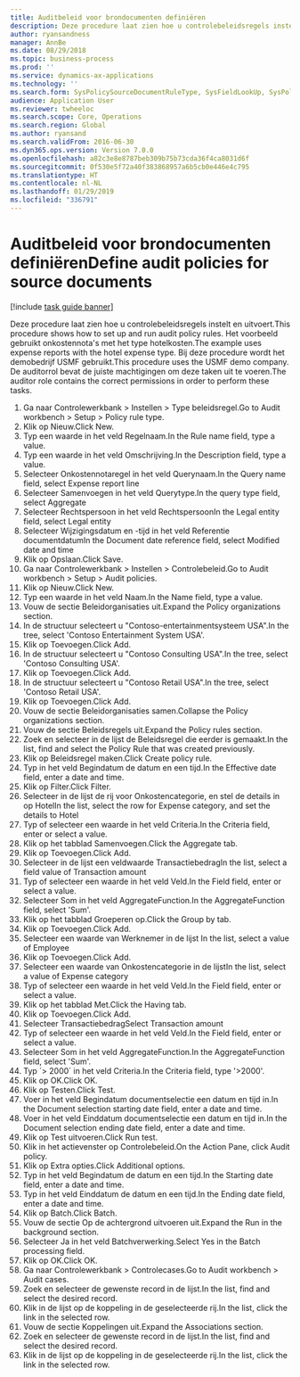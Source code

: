 ```yaml
---
title: Auditbeleid voor brondocumenten definiëren
description: Deze procedure laat zien hoe u controlebeleidsregels instelt en uitvoert.
author: ryansandness
manager: AnnBe
ms.date: 08/29/2018
ms.topic: business-process
ms.prod: ''
ms.service: dynamics-ax-applications
ms.technology: ''
ms.search.form: SysPolicySourceDocumentRuleType, SysFieldLookUp, SysPolicyListPage, SysPolicy, AuditPolicyRule, SysQueryForm, SysQueryFieldLookUp, AuditPolicyDateSelection, AuditPolicyAdditionalOption, BatchJob, CaseDetail
audience: Application User
ms.reviewer: twheeloc
ms.search.scope: Core, Operations
ms.search.region: Global
ms.author: ryansand
ms.search.validFrom: 2016-06-30
ms.dyn365.ops.version: Version 7.0.0
ms.openlocfilehash: a82c3e8e8787beb309b75b73cda36f4ca8031d6f
ms.sourcegitcommit: 0f530e5f72a40f383868957a6b5cb0e446e4c795
ms.translationtype: HT
ms.contentlocale: nl-NL
ms.lasthandoff: 01/29/2019
ms.locfileid: "336791"
---
```

# <a name="define-audit-policies-for-source-documents"></a><span data-ttu-id="e086b-103">Auditbeleid voor brondocumenten definiëren</span><span class="sxs-lookup"><span data-stu-id="e086b-103">Define audit policies for source documents</span></span>

[!include [task guide banner](../../includes/task-guide-banner.md)]

<span data-ttu-id="e086b-104">Deze procedure laat zien hoe u controlebeleidsregels instelt en uitvoert.</span><span class="sxs-lookup"><span data-stu-id="e086b-104">This procedure shows how to set up and run audit policy rules.</span></span> <span data-ttu-id="e086b-105">Het voorbeeld gebruikt onkostennota's met het type hotelkosten.</span><span class="sxs-lookup"><span data-stu-id="e086b-105">The example uses expense reports with the hotel expense type.</span></span> <span data-ttu-id="e086b-106">Bij deze procedure wordt het demobedrijf USMF gebruikt.</span><span class="sxs-lookup"><span data-stu-id="e086b-106">This procedure uses the USMF demo company.</span></span> <span data-ttu-id="e086b-107">De auditorrol bevat de juiste machtigingen om deze taken uit te voeren.</span><span class="sxs-lookup"><span data-stu-id="e086b-107">The auditor role contains the correct permissions in order to perform these tasks.</span></span>

1. <span data-ttu-id="e086b-108">Ga naar Controlewerkbank > Instellen > Type beleidsregel.</span><span class="sxs-lookup"><span data-stu-id="e086b-108">Go to Audit workbench > Setup > Policy rule type.</span></span>
2. <span data-ttu-id="e086b-109">Klik op Nieuw.</span><span class="sxs-lookup"><span data-stu-id="e086b-109">Click New.</span></span>
3. <span data-ttu-id="e086b-110">Typ een waarde in het veld Regelnaam.</span><span class="sxs-lookup"><span data-stu-id="e086b-110">In the Rule name field, type a value.</span></span>
4. <span data-ttu-id="e086b-111">Typ een waarde in het veld Omschrijving.</span><span class="sxs-lookup"><span data-stu-id="e086b-111">In the Description field, type a value.</span></span>
5. <span data-ttu-id="e086b-112">Selecteer Onkostennotaregel in het veld Querynaam.</span><span class="sxs-lookup"><span data-stu-id="e086b-112">In the Query name field, select Expense report line</span></span>
6. <span data-ttu-id="e086b-113">Selecteer Samenvoegen in het veld Querytype.</span><span class="sxs-lookup"><span data-stu-id="e086b-113">In the query type field, select Aggregate</span></span>
7. <span data-ttu-id="e086b-114">Selecteer Rechtspersoon in het veld Rechtspersoon</span><span class="sxs-lookup"><span data-stu-id="e086b-114">In the Legal entity field, select Legal entity</span></span>
8. <span data-ttu-id="e086b-115">Selecteer Wijzigingsdatum en -tijd in het veld Referentie documentdatum</span><span class="sxs-lookup"><span data-stu-id="e086b-115">In the Document date reference field, select Modified date and time</span></span>
9. <span data-ttu-id="e086b-116">Klik op Opslaan.</span><span class="sxs-lookup"><span data-stu-id="e086b-116">Click Save.</span></span>
10. <span data-ttu-id="e086b-117">Ga naar Controlewerkbank > Instellen > Controlebeleid.</span><span class="sxs-lookup"><span data-stu-id="e086b-117">Go to Audit workbench > Setup > Audit policies.</span></span>
11. <span data-ttu-id="e086b-118">Klik op Nieuw.</span><span class="sxs-lookup"><span data-stu-id="e086b-118">Click New.</span></span>
12. <span data-ttu-id="e086b-119">Typ een waarde in het veld Naam.</span><span class="sxs-lookup"><span data-stu-id="e086b-119">In the Name field, type a value.</span></span>
13. <span data-ttu-id="e086b-120">Vouw de sectie Beleidorganisaties uit.</span><span class="sxs-lookup"><span data-stu-id="e086b-120">Expand the Policy organizations section.</span></span>
14. <span data-ttu-id="e086b-121">In de structuur selecteert u "Contoso-entertainmentsysteem USA".</span><span class="sxs-lookup"><span data-stu-id="e086b-121">In the tree, select 'Contoso Entertainment System USA'.</span></span>
15. <span data-ttu-id="e086b-122">Klik op Toevoegen.</span><span class="sxs-lookup"><span data-stu-id="e086b-122">Click Add.</span></span>
16. <span data-ttu-id="e086b-123">In de structuur selecteert u "Contoso Consulting USA".</span><span class="sxs-lookup"><span data-stu-id="e086b-123">In the tree, select 'Contoso Consulting USA'.</span></span>
17. <span data-ttu-id="e086b-124">Klik op Toevoegen.</span><span class="sxs-lookup"><span data-stu-id="e086b-124">Click Add.</span></span>
18. <span data-ttu-id="e086b-125">In de structuur selecteert u "Contoso Retail USA".</span><span class="sxs-lookup"><span data-stu-id="e086b-125">In the tree, select 'Contoso Retail USA'.</span></span>
19. <span data-ttu-id="e086b-126">Klik op Toevoegen.</span><span class="sxs-lookup"><span data-stu-id="e086b-126">Click Add.</span></span>
20. <span data-ttu-id="e086b-127">Vouw de sectie Beleidorganisaties samen.</span><span class="sxs-lookup"><span data-stu-id="e086b-127">Collapse the Policy organizations section.</span></span>
21. <span data-ttu-id="e086b-128">Vouw de sectie Beleidsregels uit.</span><span class="sxs-lookup"><span data-stu-id="e086b-128">Expand the Policy rules section.</span></span>
22. <span data-ttu-id="e086b-129">Zoek en selecteer in de lijst de Beleidsregel die eerder is gemaakt.</span><span class="sxs-lookup"><span data-stu-id="e086b-129">In the list, find and select the Policy Rule that was created previously.</span></span>
23. <span data-ttu-id="e086b-130">Klik op Beleidsregel maken.</span><span class="sxs-lookup"><span data-stu-id="e086b-130">Click Create policy rule.</span></span>
24. <span data-ttu-id="e086b-131">Typ in het veld Begindatum de datum en een tijd.</span><span class="sxs-lookup"><span data-stu-id="e086b-131">In the Effective date field, enter a date and time.</span></span>
25. <span data-ttu-id="e086b-132">Klik op Filter.</span><span class="sxs-lookup"><span data-stu-id="e086b-132">Click Filter.</span></span>
26. <span data-ttu-id="e086b-133">Selecteer in de lijst de rij voor Onkostencategorie, en stel de details in op Hotel</span><span class="sxs-lookup"><span data-stu-id="e086b-133">In the list, select the row for Expense category, and set the details to Hotel</span></span>
27. <span data-ttu-id="e086b-134">Typ of selecteer een waarde in het veld Criteria.</span><span class="sxs-lookup"><span data-stu-id="e086b-134">In the Criteria field, enter or select a value.</span></span>
28. <span data-ttu-id="e086b-135">Klik op het tabblad Samenvoegen.</span><span class="sxs-lookup"><span data-stu-id="e086b-135">Click the Aggregate tab.</span></span>
29. <span data-ttu-id="e086b-136">Klik op Toevoegen.</span><span class="sxs-lookup"><span data-stu-id="e086b-136">Click Add.</span></span>
30. <span data-ttu-id="e086b-137">Selecteer in de lijst een veldwaarde Transactiebedrag</span><span class="sxs-lookup"><span data-stu-id="e086b-137">In the list, select a field value of Transaction amount</span></span>
31. <span data-ttu-id="e086b-138">Typ of selecteer een waarde in het veld Veld.</span><span class="sxs-lookup"><span data-stu-id="e086b-138">In the Field field, enter or select a value.</span></span>
32. <span data-ttu-id="e086b-139">Selecteer Som in het veld AggregateFunction.</span><span class="sxs-lookup"><span data-stu-id="e086b-139">In the AggregateFunction field, select 'Sum'.</span></span>
33. <span data-ttu-id="e086b-140">Klik op het tabblad Groeperen op.</span><span class="sxs-lookup"><span data-stu-id="e086b-140">Click the Group by tab.</span></span>
34. <span data-ttu-id="e086b-141">Klik op Toevoegen.</span><span class="sxs-lookup"><span data-stu-id="e086b-141">Click Add.</span></span>
35. <span data-ttu-id="e086b-142">Selecteer een waarde van Werknemer in de lijst </span><span class="sxs-lookup"><span data-stu-id="e086b-142">In the list, select a value of Employee</span></span> 
36. <span data-ttu-id="e086b-143">Klik op Toevoegen.</span><span class="sxs-lookup"><span data-stu-id="e086b-143">Click Add.</span></span>
37. <span data-ttu-id="e086b-144">Selecteer een waarde van Onkostencategorie in de lijst</span><span class="sxs-lookup"><span data-stu-id="e086b-144">In the list, select a value of Expense category</span></span>
38. <span data-ttu-id="e086b-145">Typ of selecteer een waarde in het veld Veld.</span><span class="sxs-lookup"><span data-stu-id="e086b-145">In the Field field, enter or select a value.</span></span>
39. <span data-ttu-id="e086b-146">Klik op het tabblad Met.</span><span class="sxs-lookup"><span data-stu-id="e086b-146">Click the Having tab.</span></span>
40. <span data-ttu-id="e086b-147">Klik op Toevoegen.</span><span class="sxs-lookup"><span data-stu-id="e086b-147">Click Add.</span></span>
41. <span data-ttu-id="e086b-148">Selecteer Transactiebedrag</span><span class="sxs-lookup"><span data-stu-id="e086b-148">Select Transaction amount</span></span>
42. <span data-ttu-id="e086b-149">Typ of selecteer een waarde in het veld Veld.</span><span class="sxs-lookup"><span data-stu-id="e086b-149">In the Field field, enter or select a value.</span></span>
43. <span data-ttu-id="e086b-150">Selecteer Som in het veld AggregateFunction.</span><span class="sxs-lookup"><span data-stu-id="e086b-150">In the AggregateFunction field, select 'Sum'.</span></span>
44. <span data-ttu-id="e086b-151">Typ ´> 2000´ in het veld Criteria.</span><span class="sxs-lookup"><span data-stu-id="e086b-151">In the Criteria field, type '>2000'.</span></span>
45. <span data-ttu-id="e086b-152">Klik op OK.</span><span class="sxs-lookup"><span data-stu-id="e086b-152">Click OK.</span></span>
46. <span data-ttu-id="e086b-153">Klik op Testen.</span><span class="sxs-lookup"><span data-stu-id="e086b-153">Click Test.</span></span>
47. <span data-ttu-id="e086b-154">Voer in het veld Begindatum documentselectie een datum en tijd in.</span><span class="sxs-lookup"><span data-stu-id="e086b-154">In the Document selection starting date field, enter a date and time.</span></span>
48. <span data-ttu-id="e086b-155">Voer in het veld Einddatum documentselectie een datum en tijd in.</span><span class="sxs-lookup"><span data-stu-id="e086b-155">In the Document selection ending date field, enter a date and time.</span></span>
49. <span data-ttu-id="e086b-156">Klik op Test uitvoeren.</span><span class="sxs-lookup"><span data-stu-id="e086b-156">Click Run test.</span></span>
50. <span data-ttu-id="e086b-157">Klik in het actievenster op Controlebeleid.</span><span class="sxs-lookup"><span data-stu-id="e086b-157">On the Action Pane, click Audit policy.</span></span>
51. <span data-ttu-id="e086b-158">Klik op Extra opties.</span><span class="sxs-lookup"><span data-stu-id="e086b-158">Click Additional options.</span></span>
52. <span data-ttu-id="e086b-159">Typ in het veld Begindatum de datum en een tijd.</span><span class="sxs-lookup"><span data-stu-id="e086b-159">In the Starting date field, enter a date and time.</span></span>
53. <span data-ttu-id="e086b-160">Typ in het veld Einddatum de datum en een tijd.</span><span class="sxs-lookup"><span data-stu-id="e086b-160">In the Ending date field, enter a date and time.</span></span>
54. <span data-ttu-id="e086b-161">Klik op Batch.</span><span class="sxs-lookup"><span data-stu-id="e086b-161">Click Batch.</span></span>
55. <span data-ttu-id="e086b-162">Vouw de sectie Op de achtergrond uitvoeren uit.</span><span class="sxs-lookup"><span data-stu-id="e086b-162">Expand the Run in the background section.</span></span>
56. <span data-ttu-id="e086b-163">Selecteer Ja in het veld Batchverwerking.</span><span class="sxs-lookup"><span data-stu-id="e086b-163">Select Yes in the Batch processing field.</span></span>
57. <span data-ttu-id="e086b-164">Klik op OK.</span><span class="sxs-lookup"><span data-stu-id="e086b-164">Click OK.</span></span>
58. <span data-ttu-id="e086b-165">Ga naar Controlewerkbank > Controlecases.</span><span class="sxs-lookup"><span data-stu-id="e086b-165">Go to Audit workbench > Audit cases.</span></span>
59. <span data-ttu-id="e086b-166">Zoek en selecteer de gewenste record in de lijst.</span><span class="sxs-lookup"><span data-stu-id="e086b-166">In the list, find and select the desired record.</span></span>
60. <span data-ttu-id="e086b-167">Klik in de lijst op de koppeling in de geselecteerde rij.</span><span class="sxs-lookup"><span data-stu-id="e086b-167">In the list, click the link in the selected row.</span></span>
61. <span data-ttu-id="e086b-168">Vouw de sectie Koppelingen uit.</span><span class="sxs-lookup"><span data-stu-id="e086b-168">Expand the Associations section.</span></span>
62. <span data-ttu-id="e086b-169">Zoek en selecteer de gewenste record in de lijst.</span><span class="sxs-lookup"><span data-stu-id="e086b-169">In the list, find and select the desired record.</span></span>
63. <span data-ttu-id="e086b-170">Klik in de lijst op de koppeling in de geselecteerde rij.</span><span class="sxs-lookup"><span data-stu-id="e086b-170">In the list, click the link in the selected row.</span></span>

